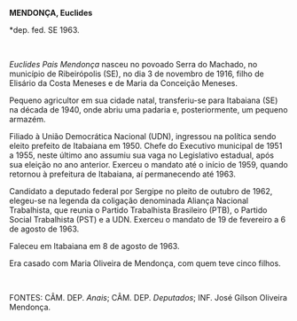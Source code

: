 **MENDONÇA, Euclides**

\*dep. fed. SE 1963.

 

*Euclides Pais Mendonça* nasceu no povoado Serra do Machado, no
município de Ribeirópolis (SE), no dia 3 de novembro de 1916, filho de
Elisário da Costa Meneses e de Maria da Conceição Meneses.

Pequeno agricultor em sua cidade natal, transferiu-se para Itabaiana
(SE) na década de 1940, onde abriu uma padaria e, posteriormente, um
pequeno armazém.

Filiado à União Democrática Nacional (UDN), ingressou na política sendo
eleito prefeito de Itabaiana em 1950. Chefe do Executivo municipal de
1951 a 1955, neste último ano assumiu sua vaga no Legislativo estadual,
após sua eleição no ano anterior. Exerceu o mandato até o início de
1959, quando retornou à prefeitura de Itabaiana, aí permanecendo até
1963.

Candidato a deputado federal por Sergipe no pleito de outubro de 1962,
elegeu-se na legenda da coligação denominada Aliança Nacional
Trabalhista, que reunia o Partido Trabalhista Brasileiro (PTB), o
Partido Social Trabalhista (PST) e a UDN. Exerceu o mandato de 19 de
fevereiro a 6 de agosto de 1963.

Faleceu em Itabaiana em 8 de agosto de 1963.

Era casado com Maria Oliveira de Mendonça, com quem teve cinco filhos.

 

FONTES: CÂM. DEP. *Anais*; CÂM. DEP. *Deputados*; INF. José Gílson
Oliveira Mendonça.

 
